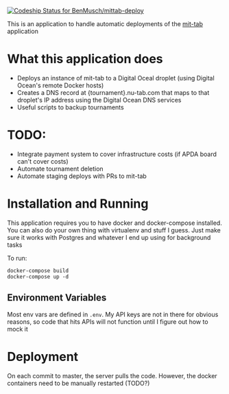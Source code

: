 [ ![Codeship Status for BenMusch/mittab-deploy](https://app.codeship.com/projects/a04919f0-41c5-0135-d736-06284f5b6d31/status?branch=master)](https://app.codeship.com/projects/230129)

This is an application to handle automatic deployments of the
[mit-tab](https://github.com/jolynch/mit-tab/) application

# What this application does

- Deploys an instance of mit-tab to a Digital Oceal droplet (using Digital
  Ocean's remote Docker hosts)
- Creates a DNS record at {tournament}.nu-tab.com that maps to that droplet's IP
  address using the Digital Ocean DNS services
- Useful scripts to backup tournaments


# TODO:
- Integrate payment system to cover infrastructure costs (if APDA board can't cover costs)
- Automate tournament deletion
- Automate staging deploys with PRs to mit-tab


# Installation and Running

This application requires you to have docker and docker-compose installed. You
can also do your own thing with virtualenv and stuff I guess. Just make sure it
works with Postgres and whatever I end up using for background tasks

To run:

```
docker-compose build
docker-compose up -d
```

## Environment Variables

Most env vars are defined in `.env`. My API keys are not in there for
obvious reasons, so code that hits APIs will not function until I figure out how
to mock it

# Deployment

On each commit to master, the server pulls the code. However, the docker
containers need to be manually restarted (TODO?)
